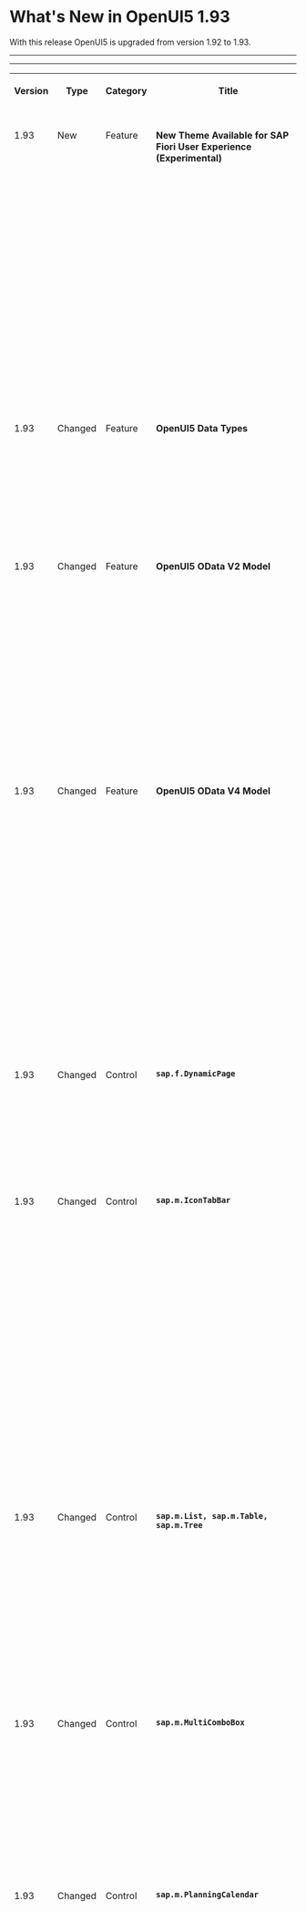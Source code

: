 <!-- loiof273340e4c3f4d4180296af070f59f50 -->

# What's New in OpenUI5 1.93

With this release OpenUI5 is upgraded from version 1.92 to 1.93.

***

****


<table>
<tr>
<th valign="top">

Version

</th>
<th valign="top">

Type

</th>
<th valign="top">

Category

</th>
<th valign="top">

Title

</th>
<th valign="top">

Description

</th>
<th valign="top">

Action

</th>
<th valign="top">

Available as of

</th>
</tr>
<tr>
<td valign="top">

1.93 

</td>
<td valign="top">

New 

</td>
<td valign="top">

Feature 

</td>
<td valign="top">

**New Theme Available for SAP Fiori User Experience \(Experimental\)** 

</td>
<td valign="top">

**New Theme Available for SAP Fiori User Experience \(Experimental\)**

We have introduced a new theme with 1.93.3, the preview version of the *Horizon* visual theme for SAP Fiori \(theme ID: `sap_horizon`\), as an addition to the existing themes. To preview the new theme, see [https://sdk.openui5.org/?sap-ui-theme=sap\_horizon\#/controls](https://sdk.openui5.org/?sap-ui-theme=sap_horizon#/controls).

> ### Note:  
> The theme has the status 'experimental' and thus is subject to change. It must not be used as a basis for custom themes as long as the status is 'experimental'.

<sub>New•Feature•Info Only•1.93</sub>

</td>
<td valign="top">

Info Only

</td>
<td valign="top">

2021-08-12

</td>
</tr>
<tr>
<td valign="top">

1.93 

</td>
<td valign="top">

Changed 

</td>
<td valign="top">

Feature 

</td>
<td valign="top">

**OpenUI5 Data Types** 

</td>
<td valign="top">

**OpenUI5 Data Types**

The new version of OpenUI5 introduces a new `skipDecimalsValidation` constraint for the `sap.ui.model.odata.type.Unit` and `sap.ui.model.odata.type.Currency` data types. It allows you to switch off validation on the number of decimals.

<sub>Changed•Feature•Info Only•1.93</sub>

</td>
<td valign="top">

Info Only 

</td>
<td valign="top">

2021-08-12

</td>
</tr>
<tr>
<td valign="top">

1.93 

</td>
<td valign="top">

Changed 

</td>
<td valign="top">

Feature 

</td>
<td valign="top">

**OpenUI5 OData V2 Model** 

</td>
<td valign="top">

**OpenUI5 OData V2 Model**

The new version of the OpenUI5 OData V2 model introduces the following features:

-   An OData V2-specific context, `sap.ui.model.odata.v2.Context`. Methods of the OData V2 model now return this context instead of the basis context, `sap.ui.model.Context`.

-   The new `sap.ui.model.ListBinding#getCount` method, which returns the count of entries in a list.


<sub>Changed•Feature•Info Only•1.93</sub>

</td>
<td valign="top">

Info Only 

</td>
<td valign="top">

2021-08-12

</td>
</tr>
<tr>
<td valign="top">

1.93 

</td>
<td valign="top">

Changed 

</td>
<td valign="top">

Feature 

</td>
<td valign="top">

**OpenUI5 OData V4 Model** 

</td>
<td valign="top">

**OpenUI5 OData V4 Model**

The new version of the OpenUI5 OData V4 model introduces the following features:

-   A `search` property in the `$$aggregation` binding parameter that allows you to specify a search that is executed before the aggregation. Note that this requires the service to support the `search` transformation in `$apply`. For more information, see [Search Before Data Aggregation](../04_Essentials/data-aggregation-and-recursive-hierarchy-7d91431.md#loio7d914317c0b64c23824bf932cc8a4ae1__section_SBDA).

-   A `retryAfter` property in the technical details of a message originating from a response with a `Retry-After` header. For more information, see [Accessing the HTTP Status Code](../04_Essentials/server-messages-in-the-odata-v4-model-fbe1cb5.md#loiofbe1cb5613cf4a40a841750bf813238e__section_httpStatus).


<sub>Changed•Feature•Info Only•1.93</sub>

</td>
<td valign="top">

Info Only 

</td>
<td valign="top">

2021-08-12

</td>
</tr>
<tr>
<td valign="top">

1.93 

</td>
<td valign="top">

Changed 

</td>
<td valign="top">

Control 

</td>
<td valign="top">

**`sap.f.DynamicPage`** 

</td>
<td valign="top">

**`sap.f.DynamicPage`**

With the new `headerPinned` property and `headerContentPinnedStateChange` event, you can now control the pinned state of the `DynamicPageHeader` programmatically.For more information, see the [API Reference](https://ui5.sap.com/#/api/sap.f.DynamicPage).

<sub>Changed•Control•Info Only•1.93</sub>

</td>
<td valign="top">

Info Only 

</td>
<td valign="top">

2021-08-12

</td>
</tr>
<tr>
<td valign="top">

1.93 

</td>
<td valign="top">

Changed 

</td>
<td valign="top">

Control 

</td>
<td valign="top">

**`sap.m.IconTabBar`** 

</td>
<td valign="top">

**`sap.m.IconTabBar`**

-   We have updated the design of the overflow tab according to the latest SAP Fiori guidelines.

    ![](images/loio90cdc6e0465245ea88856a64eb2f3bfa_LowRes.png)

    Additionally, when using the `StartAndEnd` tab overflow mode, both overflow tabs will display the number of tabs that they hold.

    ![](images/loiod507f84c6a874e65b56ccce1cc540b99_LowRes.png)

    For more information, see the [Sample](https://ui5.sap.com/#/entity/sap.m.IconTabBar/sample/sap.m.sample.IconTabBarStartAndEndOverflow).

-   When the control is used in `Inline` header mode, icons can be added in front of the tab-filter titles. This allows, for example, the `sap.m.IconTabBar` control to be used as a horizontal navigation in the `sap.tnt.ToolHeader`.For more information, see the [Sample](https://ui5.sap.com/#/entity/sap.m.IconTabBar/sample/sap.m.sample.IconTabBarInlineIcons).


<sub>Changed•Control•Info Only•1.93</sub>

</td>
<td valign="top">

Info Only 

</td>
<td valign="top">

2021-08-12

</td>
</tr>
<tr>
<td valign="top">

1.93 

</td>
<td valign="top">

Changed 

</td>
<td valign="top">

Control 

</td>
<td valign="top">

**`sap.m.List, sap.m.Table, sap.m.Tree`** 

</td>
<td valign="top">

**`sap.m.List, sap.m.Table, sap.m.Tree`**

We have provided a new toggle option in multi-selection mode for these controls: If the new `multiSelectMode` property has the `Default` value, the table renders the *Select All* checkbox in the column header as before. If the value of the property is `ClearAll`, the *Select All* checkbox and the related feature are no longer available. The list or table then provides an option to deselect all selected items at once. For more information, see the [API Reference](https://ui5.sap.com/#/api/sap.m.ListBase%23methods/getMultiSelectMode) and the [Sample](https://ui5.sap.com/#/entity/sap.m.Table/sample/sap.m.sample.TableMultiSelectMode).

<sub>Changed•Control•Info Only•1.93</sub>

</td>
<td valign="top">

Info Only 

</td>
<td valign="top">

2021-08-12

</td>
</tr>
<tr>
<td valign="top">

1.93 

</td>
<td valign="top">

Changed 

</td>
<td valign="top">

Control 

</td>
<td valign="top">

**`sap.m.MultiComboBox`** 

</td>
<td valign="top">

**`sap.m.MultiComboBox`**

We have the range selection functionality in `sap.m.MultiComboBox`. Two new parameters have been introduced to the `selectionChange` event: `changedItems` and `selectAll`. Users can now select a group of items by holding the [Shift\] key and selecting the checkboxes of the first and the last items from the desired group. For more information, see the [Sample](https://ui5.sap.com/#/entity/sap.m.MultiComboBox/sample/sap.m.sample.MultiComboBox).

<sub>Changed•Control•Info Only•1.93</sub>

</td>
<td valign="top">

Info Only 

</td>
<td valign="top">

2021-08-12

</td>
</tr>
<tr>
<td valign="top">

1.93 

</td>
<td valign="top">

Changed 

</td>
<td valign="top">

Control 

</td>
<td valign="top">

**`sap.m.PlanningCalendar`** 

</td>
<td valign="top">

**`sap.m.PlanningCalendar`**

-   Application developers can now define relative timeframes that are different from the absolute values in the calendar. A relative view displays periods that are relative to a given custom start date. Common use-case scenarios include Week X, Day X \(since the start of a project\), etc. This feature is in experimental state. For more information, see the [API Reference](https://ui5.sap.com/#/api/sap.m.PlanningCalendarView) and the [Sample](https://ui5.sap.com/#/entity/sap.m.PlanningCalendar/sample/sap.m.sample.PlanningCalendarRelativeViews). 

-   We have introduced \(in experimental state\) a way to place custom content inside the `CalendarAppointment` control for non-SAP Fiori \(custom\) applications with a freestyle nature. When the `customContent` aggregation is used, the `title`, `text`, `description`, and `icon` properties of the appointment are ignored. The application developer must ensure that all of the accessibility requirements are met, and that the height of the content conforms with the height provided by the appointment. We do not recommend using interactive controls as content, as they may trigger unwanted selection of the appointment with unpredictable results. For more information, see the [API Reference](https://ui5.sap.com/#/api/sap.ui.unified.CalendarAppointment).


<sub>Changed•Control•Info Only•1.93</sub>

</td>
<td valign="top">

Info Only 

</td>
<td valign="top">

2021-08-12

</td>
</tr>
<tr>
<td valign="top">

1.93 

</td>
<td valign="top">

Changed 

</td>
<td valign="top">

Control 

</td>
<td valign="top">

**`sap.m.SelectDialog`, `sap.m.TableSelectDialog`** 

</td>
<td valign="top">

**`sap.m.SelectDialog`, `sap.m.TableSelectDialog`**

The `updateStarted`, `updateFinished`, and `selectionChange` events from an inner list or a table are now exposed to the `sap.m.SelectDialog` and `sap.m.TableSelectDialog` controls. Application developers can use these events to achieve lazy loading with JSON model. For more information, see the [Sample](https://ui5.sap.com/#/entity/sap.m.SelectDialog/sample/sap.m.sample.SelectDialogLazyLoading).

<sub>Changed•Control•Info Only•1.93</sub>

</td>
<td valign="top">

Info Only 

</td>
<td valign="top">

2021-08-12

</td>
</tr>
<tr>
<td valign="top">

1.93 

</td>
<td valign="top">

Changed 

</td>
<td valign="top">

Control 

</td>
<td valign="top">

**`sap.tnt.ToolPage`** 

</td>
<td valign="top">

**`sap.tnt.ToolPage`**

We have added a new `subHeader` aggregation to the control. You can use it to create a horizontal navigation bar in the tool page layout. For more information, see the [Sample](https://ui5.sap.com/#/entity/sap.tnt.ToolPage/sample/sap.tnt.sample.ToolPageNavigation).

<sub>Changed•Control•Info Only•1.93</sub>

</td>
<td valign="top">

Info Only 

</td>
<td valign="top">

2021-08-12

</td>
</tr>
<tr>
<td valign="top">

1.93 

</td>
<td valign="top">

Changed 

</td>
<td valign="top">

Control 

</td>
<td valign="top">

**`sap.ui.integration.widgets.Card`** 

</td>
<td valign="top">

**`sap.ui.integration.widgets.Card`**

-   We have introduced a Configuration Editor tool that supports the card integration process on the customer side. Roles that can use the Configuration Editor include local administrators, page/content administrators, and translators. For more information, see the [Configuration Editor](https://ui5.sap.com/test-resources/sap/ui/integration/demokit/cardExplorer/webapp/index.html#/designtime/overview) section and a [Card Sample](https://ui5.sap.com/test-resources/sap/ui/integration/demokit/cardExplorer/webapp/index.html#/explore/list) in the Card Explorer.

-   We have added \(in experimental state\) a new feature, and now Integration cards can have a footer with actionable buttons. Additionally, the List type card is enhanced and now list items support the same actionable buttons, including the option to remove the item. This behavior is achieved using the new `actionsStrip` \(experimental\) property that describes all buttons and their behavior. For more information, see the [Footer](https://ui5.sap.com/test-resources/sap/ui/integration/demokit/cardExplorer/webapp/index.html#/learn/footer), and [List Card](https://ui5.sap.com/test-resources/sap/ui/integration/demokit/cardExplorer/webapp/index.html#/learn/types/list) sections, and the [Footer](https://ui5.sap.com/test-resources/sap/ui/integration/demokit/cardExplorer/webapp/index.html#/explore/footer) and [List Card Quick Actions](https://ui5.sap.com/test-resources/sap/ui/integration/demokit/cardExplorer/webapp/index.html#/explore/list/quickActions) samples in the Card Explorer.


<sub>Changed•Control•Info Only•1.93</sub>

</td>
<td valign="top">

Info Only 

</td>
<td valign="top">

2021-08-12

</td>
</tr>
<tr>
<td valign="top">

1.93 

</td>
<td valign="top">

Changed 

</td>
<td valign="top">

Control 

</td>
<td valign="top">

**`sap.uxap.ObjectPageLayout`** 

</td>
<td valign="top">

**`sap.uxap.ObjectPageLayout`**

With the new `headerContentPinned` property and `pinnedStateChange` event, you can now control the pinned state of the `DynamicPageHeader` programmatically.For more information, see the [API Reference](https://ui5.sap.com/#/api/sap.uxap.ObjectPageLayout).

<sub>Changed•Control•Info Only•1.93</sub>

</td>
<td valign="top">

Info Only 

</td>
<td valign="top">

2021-08-12

</td>
</tr>
<tr>
<td valign="top">

1.93 

</td>
<td valign="top">

Changed 

</td>
<td valign="top">

Feature 

</td>
<td valign="top">

**Demo Kit Change Version Dialog** 

</td>
<td valign="top">

**Demo Kit Change Version Dialog**

We have improved the *Change Version* dialog to help you find the desired version faster. We grouped the patch numbers according to minor version, and we added a search field.

![](images/loio859079fb6af543689477c5e4713c2973_HiRes.png)

<sub>Changed•Feature•Info Only•1.93</sub>

</td>
<td valign="top">

Info Only 

</td>
<td valign="top">

2021-08-12

</td>
</tr>
</table>

**Parent topic:**[Previous Versions](previous-versions-6660a59.md "")

**Related Information**  


[What's New in OpenUI5 1.140](what-s-new-in-openui5-1-140-26a106c.md "With this release OpenUI5 is upgraded from version 1.139 to 1.140.")

[What's New in OpenUI5 1.139](what-s-new-in-openui5-1-139-e10db71.md "With this release OpenUI5 is upgraded from version 1.138 to 1.139.")

[What's New in OpenUI5 1.138](what-s-new-in-openui5-1-138-8f6a92b.md "With this release OpenUI5 is upgraded from version 1.136 to 1.138.")

[What's New in OpenUI5 1.136](what-s-new-in-openui5-1-136-a82754d.md "With this release OpenUI5 is upgraded from version 1.135 to 1.136.")

[What's New in OpenUI5 1.135](what-s-new-in-openui5-1-135-93d7630.md "With this release OpenUI5 is upgraded from version 1.134 to 1.135.")

[What's New in OpenUI5 1.134](what-s-new-in-openui5-1-134-c512d71.md "With this release OpenUI5 is upgraded from version 1.133 to 1.134.")

[What's New in OpenUI5 1.133](what-s-new-in-openui5-1-133-86d7605.md "With this release OpenUI5 is upgraded from version 1.132 to 1.133.")

[What's New in OpenUI5 1.132](what-s-new-in-openui5-1-132-bd2e61f.md "With this release OpenUI5 is upgraded from version 1.131 to 1.132.")

[What's New in OpenUI5 1.131](what-s-new-in-openui5-1-131-7d24d94.md "With this release OpenUI5 is upgraded from version 1.130 to 1.131.")

[What's New in OpenUI5 1.130](what-s-new-in-openui5-1-130-85609d4.md "With this release OpenUI5 is upgraded from version 1.129 to 1.130.")

[What's New in OpenUI5 1.129](what-s-new-in-openui5-1-129-d22b8af.md "With this release OpenUI5 is upgraded from version 1.128 to 1.129.")

[What's New in OpenUI5 1.128](what-s-new-in-openui5-1-128-1f76220.md "With this release OpenUI5 is upgraded from version 1.127 to 1.128.")

[What's New in OpenUI5 1.127](what-s-new-in-openui5-1-127-e5e1317.md "With this release OpenUI5 is upgraded from version 1.126 to 1.127.")

[What's New in OpenUI5 1.126](what-s-new-in-openui5-1-126-1d98116.md "With this release OpenUI5 is upgraded from version 1.125 to 1.126.")

[What's New in OpenUI5 1.125](what-s-new-in-openui5-1-125-9d87044.md "With this release OpenUI5 is upgraded from version 1.124 to 1.125.")

[What's New in OpenUI5 1.124](what-s-new-in-openui5-1-124-7f77c3f.md "With this release OpenUI5 is upgraded from version 1.123 to 1.124.")

[What's New in OpenUI5 1.123](what-s-new-in-openui5-1-123-9d00ac7.md "With this release OpenUI5 is upgraded from version 1.122 to 1.123.")

[What's New in OpenUI5 1.122](what-s-new-in-openui5-1-122-5d078da.md "With this release OpenUI5 is upgraded from version 1.121 to 1.122.")

[What's New in OpenUI5 1.121](what-s-new-in-openui5-1-121-91a4a2f.md "With this release OpenUI5 is upgraded from version 1.120 to 1.121.")

[What's New in OpenUI5 1.120](what-s-new-in-openui5-1-120-2359b63.md "With this release OpenUI5 is upgraded from version 1.119 to 1.120.")

[What's New in OpenUI5 1.119](what-s-new-in-openui5-1-119-0b1903a.md "With this release OpenUI5 is upgraded from version 1.118 to 1.119.")

[What's New in OpenUI5 1.118](what-s-new-in-openui5-1-118-3eecbde.md "With this release OpenUI5 is upgraded from version 1.117 to 1.118.")

[What's New in OpenUI5 1.117](what-s-new-in-openui5-1-117-029d3b4.md "With this release OpenUI5 is upgraded from version 1.116 to 1.117.")

[What's New in OpenUI5 1.116](what-s-new-in-openui5-1-116-ebd6f34.md "With this release OpenUI5 is upgraded from version 1.115 to 1.116.")

[What's New in OpenUI5 1.115](what-s-new-in-openui5-1-115-409fde8.md "With this release OpenUI5 is upgraded from version 1.114 to 1.115.")

[What's New in OpenUI5 1.114](what-s-new-in-openui5-1-114-890fce1.md "With this release OpenUI5 is upgraded from version 1.113 to 1.114.")

[What's New in OpenUI5 1.113](what-s-new-in-openui5-1-113-a9553fe.md "With this release OpenUI5 is upgraded from version 1.112 to 1.113.")

[What's New in OpenUI5 1.112](what-s-new-in-openui5-1-112-34afc69.md "With this release OpenUI5 is upgraded from version 1.111 to 1.112.")

[What's New in OpenUI5 1.111](what-s-new-in-openui5-1-111-7a67837.md "With this release OpenUI5 is upgraded from version 1.110 to 1.111.")

[What's New in OpenUI5 1.110](what-s-new-in-openui5-1-110-71a855c.md "With this release OpenUI5 is upgraded from version 1.109 to 1.110.")

[What's New in OpenUI5 1.109](what-s-new-in-openui5-1-109-3264bd2.md "With this release OpenUI5 is upgraded from version 1.108 to 1.109.")

[What's New in OpenUI5 1.108](what-s-new-in-openui5-1-108-66e33f0.md "With this release OpenUI5 is upgraded from version 1.107 to 1.108.")

[What's New in OpenUI5 1.107](what-s-new-in-openui5-1-107-d4ff916.md "With this release OpenUI5 is upgraded from version 1.106 to 1.107.")

[What's New in OpenUI5 1.106](what-s-new-in-openui5-1-106-5b497b0.md "With this release OpenUI5 is upgraded from version 1.105 to 1.106.")

[What's New in OpenUI5 1.105](what-s-new-in-openui5-1-105-4d6c00e.md "With this release OpenUI5 is upgraded from version 1.104 to 1.105.")

[What's New in OpenUI5 1.104](what-s-new-in-openui5-1-104-69e567c.md "With this release OpenUI5 is upgraded from version 1.103 to 1.104.")

[What's New in OpenUI5 1.103](what-s-new-in-openui5-1-103-0e98c76.md "With this release OpenUI5 is upgraded from version 1.102 to 1.103.")

[What's New in OpenUI5 1.102](what-s-new-in-openui5-1-102-f038c99.md "With this release OpenUI5 is upgraded from version 1.101 to 1.102.")

[What's New in OpenUI5 1.101](what-s-new-in-openui5-1-101-7733b00.md "With this release OpenUI5 is upgraded from version 1.100 to 1.101.")

[What's New in OpenUI5 1.100](what-s-new-in-openui5-1-100-27dec1d.md "With this release OpenUI5 is upgraded from version 1.99 to 1.100.")

[What's New in OpenUI5 1.99](what-s-new-in-openui5-1-99-4f35848.md "With this release OpenUI5 is upgraded from version 1.98 to 1.99.")

[What's New in OpenUI5 1.98](what-s-new-in-openui5-1-98-d9f16f2.md "With this release OpenUI5 is upgraded from version 1.97 to 1.98.")

[What's New in OpenUI5 1.97](what-s-new-in-openui5-1-97-fa0e282.md "With this release OpenUI5 is upgraded from version 1.96 to 1.97.")

[What's New in OpenUI5 1.96](what-s-new-in-openui5-1-96-7a9269f.md "With this release OpenUI5 is upgraded from version 1.95 to 1.96.")

[What's New in OpenUI5 1.95](what-s-new-in-openui5-1-95-a1aea67.md "With this release OpenUI5 is upgraded from version 1.94 to 1.95.")

[What's New in OpenUI5 1.94](what-s-new-in-openui5-1-94-c40f1e6.md "With this release OpenUI5 is upgraded from version 1.93 to 1.94.")

[What's New in OpenUI5 1.92](what-s-new-in-openui5-1-92-1ef345d.md "With this release OpenUI5 is upgraded from version 1.91 to 1.92.")

[What's New in OpenUI5 1.91](what-s-new-in-openui5-1-91-0a2bd79.md "With this release OpenUI5 is upgraded from version 1.90 to 1.91.")

[What's New in OpenUI5 1.90](what-s-new-in-openui5-1-90-91c10c2.md "With this release OpenUI5 is upgraded from version 1.89 to 1.90.")

[What's New in OpenUI5 1.89](what-s-new-in-openui5-1-89-e56cddc.md "With this release OpenUI5 is upgraded from version 1.88 to 1.89.")

[What's New in OpenUI5 1.88](what-s-new-in-openui5-1-88-e15a206.md "With this release OpenUI5 is upgraded from version 1.87 to 1.88.")

[What's New in OpenUI5 1.87](what-s-new-in-openui5-1-87-b506da7.md "With this release OpenUI5 is upgraded from version 1.86 to 1.87.")

[What's New in OpenUI5 1.86](what-s-new-in-openui5-1-86-4c1c959.md "With this release OpenUI5 is upgraded from version 1.85 to 1.86.")

[What's New in OpenUI5 1.85](what-s-new-in-openui5-1-85-1d18eb5.md "With this release OpenUI5 is upgraded from version 1.84 to 1.85.")

[What's New in OpenUI5 1.84](what-s-new-in-openui5-1-84-dc76640.md "With this release OpenUI5 is upgraded from version 1.82 to 1.84.")

[What's New in OpenUI5 1.82](what-s-new-in-openui5-1-82-3a8dd13.md "With this release OpenUI5 is upgraded from version 1.81 to 1.82.")

[What's New in OpenUI5 1.81](what-s-new-in-openui5-1-81-f5e2a21.md "With this release OpenUI5 is upgraded from version 1.80 to 1.81.")

[What's New in OpenUI5 1.80](what-s-new-in-openui5-1-80-8cee506.md "With this release OpenUI5 is upgraded from version 1.79 to 1.80.")

[What's New in OpenUI5 1.79](what-s-new-in-openui5-1-79-99c4cdc.md "With this release OpenUI5 is upgraded from version 1.78 to 1.79.")

[What's New in OpenUI5 1.78](what-s-new-in-openui5-1-78-f09b63e.md "With this release OpenUI5 is upgraded from version 1.77 to 1.78.")

[What's New in OpenUI5 1.77](what-s-new-in-openui5-1-77-c46b439.md "With this release OpenUI5 is upgraded from version 1.76 to 1.77.")

[What's New in OpenUI5 1.76](what-s-new-in-openui5-1-76-aad03b5.md "With this release OpenUI5 is upgraded from version 1.75 to 1.76.")

[What's New in OpenUI5 1.75](what-s-new-in-openui5-1-75-5cbb62d.md "With this release OpenUI5 is upgraded from version 1.74 to 1.75.")

[What's New in OpenUI5 1.74](what-s-new-in-openui5-1-74-c22208a.md "With this release OpenUI5 is upgraded from version 1.73 to 1.74.")

[What's New in OpenUI5 1.73](what-s-new-in-openui5-1-73-231dd13.md "With this release OpenUI5 is upgraded from version 1.72 to 1.73.")

[What's New in OpenUI5 1.72](what-s-new-in-openui5-1-72-521cad9.md "With this release OpenUI5 is upgraded from version 1.71 to 1.72.")

[What's New in OpenUI5 1.71](what-s-new-in-openui5-1-71-a93a6a3.md "With this release OpenUI5 is upgraded from version 1.70 to 1.71.")

[What's New in OpenUI5 1.70](what-s-new-in-openui5-1-70-f073d69.md "With this release OpenUI5 is upgraded from version 1.69 to 1.70.")

[What's New in OpenUI5 1.69](what-s-new-in-openui5-1-69-89a18bd.md "With this release OpenUI5 is upgraded from version 1.68 to 1.69.")

[What's New in OpenUI5 1.68](what-s-new-in-openui5-1-68-f94bf93.md "With this release OpenUI5 is upgraded from version 1.67 to 1.68.")

[What's New in OpenUI5 1.67](what-s-new-in-openui5-1-67-a6b1472.md "With this release OpenUI5 is upgraded from version 1.66 to 1.67.")

[What's New in OpenUI5 1.66](what-s-new-in-openui5-1-66-c9896e9.md "With this release OpenUI5 is upgraded from version 1.65 to 1.66.")

[What's New in OpenUI5 1.65](what-s-new-in-openui5-1-65-0f5acfd.md "With this release OpenUI5 is upgraded from version 1.64 to 1.65.")

[What's New in OpenUI5 1.64](what-s-new-in-openui5-1-64-0e30822.md "With this release OpenUI5 is upgraded from version 1.63 to 1.64.")

[What's New in OpenUI5 1.63](what-s-new-in-openui5-1-63-e8d9da7.md "With this release OpenUI5 is upgraded from version 1.62 to 1.63.")

[What's New in OpenUI5 1.62](what-s-new-in-openui5-1-62-771f4d5.md "With this release OpenUI5 is upgraded from version 1.61 to 1.62.")

[What's New in OpenUI5 1.61](what-s-new-in-openui5-1-61-d991552.md "With this release OpenUI5 is upgraded from version 1.60 to 1.61.")

[What's New in OpenUI5 1.60](what-s-new-in-openui5-1-60-5a0e1f7.md "With this release OpenUI5 is upgraded from version 1.58 to 1.60.")

[What's New in OpenUI5 1.58](what-s-new-in-openui5-1-58-7c927aa.md "With this release OpenUI5 is upgraded from version 1.56 to 1.58.")

[What's New in OpenUI5 1.56](what-s-new-in-openui5-1-56-108b7fd.md "With this release OpenUI5 is upgraded from version 1.54 to 1.56.")

[What's New in OpenUI5 1.54](what-s-new-in-openui5-1-54-c838330.md "With this release OpenUI5 is upgraded from version 1.52 to 1.54.")

[What's New in OpenUI5 1.52](what-s-new-in-openui5-1-52-849e1b6.md "With this release OpenUI5 is upgraded from version 1.50 to 1.52.")

[What's New in OpenUI5 1.50](what-s-new-in-openui5-1-50-759e9f3.md "With this release OpenUI5 is upgraded from version 1.48 to 1.50.")

[What's New in OpenUI5 1.48](what-s-new-in-openui5-1-48-fa1efac.md "With this release OpenUI5 is upgraded from version 1.46 to 1.48.")

[What's New in OpenUI5 1.46](what-s-new-in-openui5-1-46-6307539.md "With this release OpenUI5 is upgraded from version 1.44 to 1.46.")

[What's New in OpenUI5 1.44](what-s-new-in-openui5-1-44-a0cb7a0.md "With this release OpenUI5 is upgraded from version 1.42 to 1.44.")

[What's New in OpenUI5 1.42](what-s-new-in-openui5-1-42-468b05d.md "With this release OpenUI5 is upgraded from version 1.40 to 1.42.")

[What's New in OpenUI5 1.40](what-s-new-in-openui5-1-40-fbab50e.md "With this release OpenUI5 is upgraded from version 1.38 to 1.40.")

[What's New in OpenUI5 1.38](what-s-new-in-openui5-1-38-f218918.md "With this release OpenUI5 is upgraded from version 1.36 to 1.38.")

